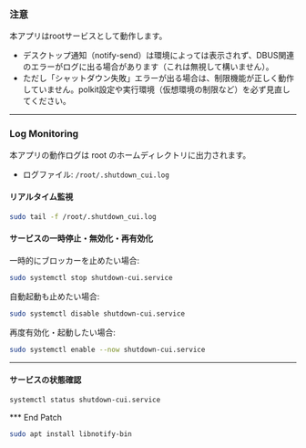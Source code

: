 

### 注意


本アプリはrootサービスとして動作します。
- デスクトップ通知（notify-send）は環境によっては表示されず、DBUS関連のエラーがログに出る場合があります（これは無視して構いません）。
- ただし「シャットダウン失敗」エラーが出る場合は、制限機能が正しく動作していません。polkit設定や実行環境（仮想環境の制限など）を必ず見直してください。

---

### Log Monitoring


本アプリの動作ログは root のホームディレクトリに出力されます。

- ログファイル: `/root/.shutdown_cui.log`


#### リアルタイム監視

```bash
sudo tail -f /root/.shutdown_cui.log
```



#### サービスの一時停止・無効化・再有効化

一時的にブロッカーを止めたい場合:

```bash
sudo systemctl stop shutdown-cui.service
```

自動起動も止めたい場合:

```bash
sudo systemctl disable shutdown-cui.service
```

再度有効化・起動したい場合:

```bash
sudo systemctl enable --now shutdown-cui.service
```

---

#### サービスの状態確認

```bash
systemctl status shutdown-cui.service
```


*** End Patch

```bash
sudo apt install libnotify-bin
```